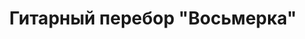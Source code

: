 ---
layout: about-guitars
typePost: vidi-perebora
section: /about-guitars
title: Гитарный перебор "Восьмерка"
longtitle: Гитарный перебор "Восьмерка"
banner: /assets/images/uploads/vosmerka.jpeg
breadcrumbs:
  - name: О гитарах
    url: /about-guitars/
  - name: Виды перебора
    url: /about-guitars/vidi-perebora/
breadcrumbCurrent: true
content: >+
  Для удобства условно обозначим следующие символы:

    * **1, 2, 3, 4, 5, 6** - первая, вторая, третья, четвёртая, пятая и шестая.
    * **0** - открытые струны.
    * **p** - большой палец правой руки
    * **I** - указательный палец правой руки
    * **m** - средний палец правой руки
    * **a** - безымянный палец правой руки


  Достаточно популярный вид арпеджио в отечественной музыке. ДДТ, Сектор газа, Алиса, Михаил Круг, армейские песни, у современных реперов такого много, охват стилей 100%.


  В освоении посложнее предыдущих примеров, при этом, тем не менее достаточно прост. Как показывает наша практика, в течении занятия получается, но требует повтора-доработки последующие два-три дня. 


  При отработке, обращайте внимание на заданную очередность пальцев правой руки. **i** - 3 струна, **m** - 2 струна, **а** - 1 струна и **p** - соответственно 6-я струна.
 
youtube: lXb_hMh_Brs
seo:
  description: Достаточно популярный вид арпеджио в отечественной музыке. ДДТ, Сектор газа, Алиса, Михаил Круг, армейские песни, у современных реперов такого много, охват стилей 100%.
  h1: Гитарный перебор "Восьмерка"
  keywords: 'Гитарный перебор Восьмерка, перебор на гитаре Восьмерка'
  title: Гитарный перебор "Восьмерка" | ArtMusicPro
---